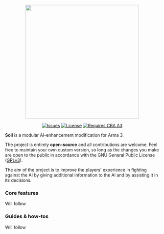 <p align="center">
    <img src="https://github.com/Soil/Soil/raw/master/assets/logo-with-text.png" width="370px" />
</p>
<p align="center">
    <a href="https://github.com/Soil/Soil/issues"><img src="https://img.shields.io/github/issues/Soil/Soil.svg?style=flat-square" alt="Issues" /></a>
    <a href="https://raw.githubusercontent.com/Soil/Soil/master/LICENSE"><img src="https://img.shields.io/badge/license-GPLv3-blue.svg?style=flat-square" alt="License" /></a>
    <a href="https://github.com/CBATeam/CBA_A3/releases"><img src="https://img.shields.io/badge/requires-CBA_A3-brightgreen.svg?style=flat-square" alt="Requires CBA A3" /></a>
</p>

**Soil** is a modular AI-enhancement modification for Arma 3.

The project is entirely **open-source** and all contributions are welcome. Feel free to maintain your own custom version, so long as the changes you make are open to the public in accordance with the GNU General Public License ([GPLv3](https://github.com/Soil/Soil/blob/master/LICENSE)).

The aim of the project is to improve the players' experience in fighting against the AI by giving additional information to the AI and by assisting it in its decisions.


### Core features
Will follow


### Guides & how-tos
Will follow
